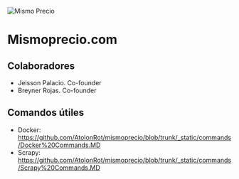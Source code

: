 ![Mismo Precio](https://github.com/AtolonRot/mismoprecio/blob/trunk/_static/images/profile%20photo.png)

# Mismoprecio.com
## Colaboradores
- Jeisson Palacio. Co-founder
- Breyner Rojas. Co-founder

## Comandos útiles
- Docker: https://github.com/AtolonRot/mismoprecio/blob/trunk/_static/commands/Docker%20Commands.MD
- Scrapy: https://github.com/AtolonRot/mismoprecio/blob/trunk/_static/commands/Scrapy%20Commands.MD